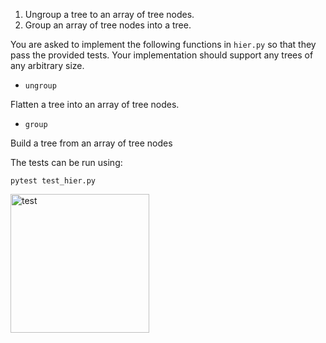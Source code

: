 

1. Ungroup a tree to an array of tree nodes.
2. Group an array of tree nodes into a tree.

You are asked to implement the following functions in `hier.py` so that they pass the provided tests. Your implementation should support any trees of any arbitrary size.

* `ungroup`

Flatten a tree into an array of tree nodes.

* `group`

Build a tree from an array of tree nodes

The tests can be run using:

    pytest test_hier.py
    
<img width="222" alt="test" src="https://user-images.githubusercontent.com/84997756/179579079-aa93ca1c-4926-4ee0-b9d9-b6f36dd31d7f.png">

